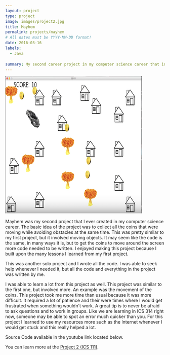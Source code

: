 ```yaml
---
layout: project
type: project
image: images/project2.jpg
title: Mayhem 
permalink: projects/mayhem
# All dates must be YYYY-MM-DD format!
date: 2016-03-16
labels:
  - Java
  
summary: My second career project in my computer science career that involves collecting moving objects. 
---
```


<img class="ui medium right floated image" src="/images/project2.png">

Mayhem was my second project that I ever created in my computer science career. The basic idea of the project was to collect all the coins that were moving while avoiding obstacles at the same time. This was pretty similar to my first project, but it involved moving objects. It may seem like the code is the same, in many ways it is, but to get the coins to move around the screen more code needed to be written. I enjoyed making this project because I built upon the many lessons I learned from my first project. 

This was another solo project and I wrote all the code. I was able to seek help whenever I needed it, but all the code and everything in the project was written by me. 

I was able to learn a lot from this project as well. This project was similar to the first one, but involved more. An example was the movement of the coins. This project took me more time than usual because it was more difficult. It required a lot of patience and their were times where I would get frustrated when something wouldn't work. A great tip is to never be afraid to ask questions and to work in groups. Like we are learning in ICS 314 right now, someone may be able to spot an error much quicker than you. For this project I learned to use my resources more such as the Internet whenever I would get stuck and this really helped a lot. 

Source Code available in the youtube link located below. 

You can learn more at the [Project 2 (ICS 111)](https://www.youtube.com/watch?v=DKtTHHT6we8).
